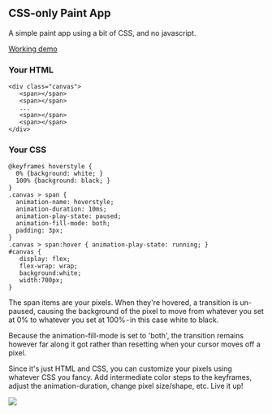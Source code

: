 ## CSS-only Paint App

A simple paint app using a bit of CSS, and no javascript.


[Working demo](https://eri-b.github.io/csspaint/)

### Your HTML
```
<div class="canvas">
   <span></span>
   <span></span>
   ...
   <span></span>     
   <span></span>
</div>
```

### Your CSS
```
@keyframes hoverstyle {
  0% {background: white; }
  100% {background: black; }
}
.canvas > span {
  animation-name: hoverstyle;
  animation-duration: 10ms;
  animation-play-state: paused;
  animation-fill-mode: both;
  padding: 3px;
}
.canvas > span:hover { animation-play-state: running; }
#canvas {
   display: flex;  
   flex-wrap: wrap;
   background:white;
   width:700px;
}
```
The span items are your pixels. When they're hovered, a transition is un-paused, causing the background of the pixel to move from whatever you set at 0% to whatever you set at 100% - in this case white to black.

Because the animation-fill-mode is set to 'both', the transition remains however far along it got rather than resetting when your cursor moves off a pixel.


Since it's just HTML and CSS, you can customize your pixels using whatever CSS you fancy. Add intermediate color steps to the keyframes, adjust the animation-duration, change pixel size/shape, etc. Live it up!

![](https://eri-b.github.io/csspaint/drawings/img2.png)
